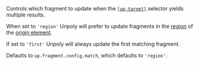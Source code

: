 Controls which fragment to update when the [`[up-target]`](#up-target) selector yields multiple results.

When set to `'region'` Unpoly will prefer to update fragments in the
[region](https://unpoly.com/targeting-fragments#ambiguous-selectors) of the [origin element](https://unpoly.com/up.render#options.origin).

If set to `'first'` Unpoly will always update the first matching fragment.

Defaults to `up.fragment.config.match`, which defaults to `'region'`.